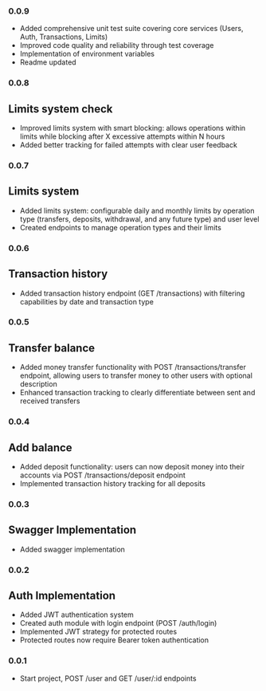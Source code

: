 ### 0.0.9
- Added comprehensive unit test suite covering core services (Users, Auth, Transactions, Limits)
- Improved code quality and reliability through test coverage
- Implementation of environment variables
- Readme updated

### 0.0.8
## Limits system check
- Improved limits system with smart blocking: allows operations within limits while blocking after X excessive attempts within N hours
- Added better tracking for failed attempts with clear user feedback

### 0.0.7
## Limits system
- Added limits system: configurable daily and monthly limits by operation type (transfers, deposits, withdrawal, and any future type) and user level
- Created endpoints to manage operation types and their limits

### 0.0.6
## Transaction history
- Added transaction history endpoint (GET /transactions) with filtering capabilities by date and transaction type

### 0.0.5
## Transfer balance
- Added money transfer functionality with POST /transactions/transfer endpoint, allowing users to transfer money to other users with optional description
- Enhanced transaction tracking to clearly differentiate between sent and received transfers

### 0.0.4
## Add balance
- Added deposit functionality: users can now deposit money into their accounts via POST /transactions/deposit endpoint
- Implemented transaction history tracking for all deposits

### 0.0.3
## Swagger Implementation
- Added swagger implementation

### 0.0.2
## Auth Implementation
- Added JWT authentication system
- Created auth module with login endpoint (POST /auth/login)
- Implemented JWT strategy for protected routes
- Protected routes now require Bearer token authentication

### 0.0.1
- Start project, POST /user and GET /user/:id endpoints